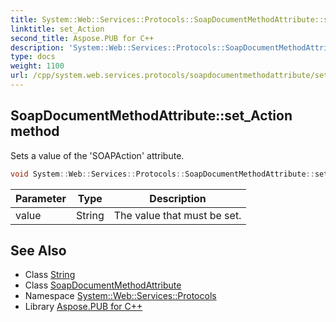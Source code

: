```yaml
---
title: System::Web::Services::Protocols::SoapDocumentMethodAttribute::set_Action method
linktitle: set_Action
second_title: Aspose.PUB for C++
description: 'System::Web::Services::Protocols::SoapDocumentMethodAttribute::set_Action method. Sets a value of the ''SOAPAction'' attribute in C++.'
type: docs
weight: 1100
url: /cpp/system.web.services.protocols/soapdocumentmethodattribute/set_action/
---
```

## SoapDocumentMethodAttribute::set_Action method


Sets a value of the 'SOAPAction' attribute.

```cpp
void System::Web::Services::Protocols::SoapDocumentMethodAttribute::set_Action(String value)
```


| Parameter | Type | Description |
| --- | --- | --- |
| value | String | The value that must be set. |

## See Also

* Class [String](../../../system/string/)
* Class [SoapDocumentMethodAttribute](../)
* Namespace [System::Web::Services::Protocols](../../)
* Library [Aspose.PUB for C++](../../../)
